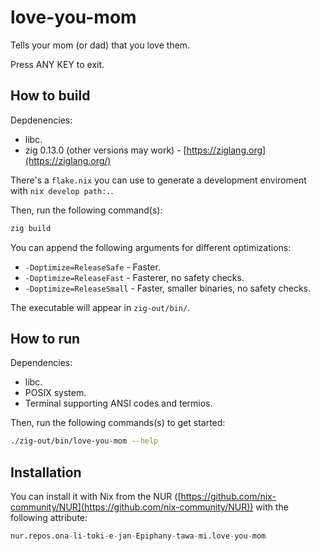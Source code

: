 # love-you-mom

Tells your mom (or dad) that you love them.

Press ANY KEY to exit.

## How to build

Depdenencies:

- libc.
- zig 0.13.0 (other versions may work) - [https://ziglang.org](https://ziglang.org/)

There's a `flake.nix` you can use to generate a development enviroment with
`nix develop path:.`.

Then, run the following command(s):

```sh
zig build
```

You can append the following arguments for different optimizations:

- `-Doptimize=ReleaseSafe` - Faster.
- `-Doptimize=ReleaseFast` - Fasterer, no safety checks.
- `-Doptimize=ReleaseSmall` - Faster, smaller binaries, no safety checks.

The executable will appear in `zig-out/bin/`.

## How to run

Dependencies:

- libc.
- POSIX system.
- Terminal supporting ANSI codes and termios.

Then, run the following commands(s) to get started:

```sh
./zig-out/bin/love-you-mom --help
```

## Installation

You can install it with Nix from the NUR
([https://github.com/nix-community/NUR](https://github.com/nix-community/NUR))
with the following attribute:

```nix
nur.repos.ona-li-toki-e-jan-Epiphany-tawa-mi.love-you-mom
```
